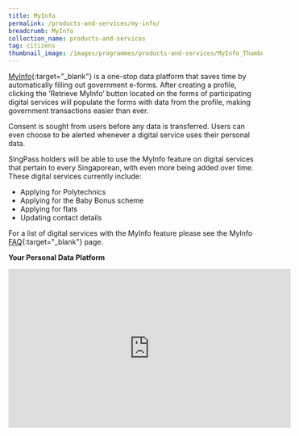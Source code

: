 ```yaml
---
title: MyInfo
permalink: /products-and-services/my-info/
breadcrumb: MyInfo
collection_name: products-and-services
tag: citizens
thumbnail_image: /images/programmes/products-and-services/MyInfo_Thumbnail.jpg
---
```

[MyInfo](https://www.singpass.gov.sg/myinfo/intro){:target="_blank"} is a one-stop data platform that saves time by automatically filling out government e-forms. After creating a profile, clicking the ‘Retrieve MyInfo’ button located on the forms of participating digital services will populate the forms with data from the profile, making government transactions easier than ever. 

Consent is sought from users before any data is transferred. Users can even choose to be alerted whenever a digital service uses their personal data. 

SingPass holders will be able to use the MyInfo feature on digital services that pertain to every Singaporean, with even more being added over time. These digital services currently include: 

* Applying for Polytechnics
* Applying for the Baby Bonus scheme 
* Applying for flats 
* Updating contact details

For a list of digital services with the MyInfo feature please see the MyInfo [FAQ](http://www.ifaq.gov.sg/MyInfo/apps/fcd_faqmain.aspx#FAQ_169237){:target="_blank"} page.

**Your Personal Data Platform**

<div class="bp-youtube">
  <iframe width="560" height="315" src="https://www.youtube.com/watch?v=0pYtU2kG368&t=3s" frameborder="0" allow="autoplay; encrypted-media" allowfullscreen></iframe>
</div>


